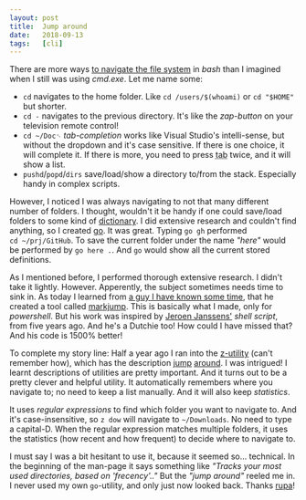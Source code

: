 ```yaml
---
layout: post
title:  Jump around
date:   2018-09-13
tags:   [cli]
---
```


<style>code {white-space:nowrap;}</style>

There are more ways [to navigate the file system][nav] in _bash_ than I imagined when I still was using _cmd.exe_. Let me name some:

* `cd` navigates to the home folder. Like `cd /users/$(whoami)` or `cd "$HOME"` but shorter.
* `cd -` navigates to the previous directory. It's like the _zap-button_ on your television remote control!
* <code>cd ~/Doc<span title="Horitonzal Tab">␉</span></code> _tab-completion_ works like Visual Studio's intelli-sense, but without the dropdown and it's case sensitive. If there is one choice, it will complete it. If there is more, you need to press <abbr title="␉ or Horizonal Tab">tab</abbr> twice, and it will show a list.
* `pushd`/`popd`/`dirs` save/load/show a directory to/from the stack. Especially handy in complex scripts.


However, I noticed I was always navigating to not that many different number of folders. I thought, wouldn't it be handy if one could save/load folders to some kind of [dictionary][]. I did extensive research and couldn't find anything, so I created [go][]. It was great. Typing `go gh` performed `cd ~/prj/GitHub`. To save the current folder under the name _"here"_ would be performed by `go here .`. And `go` would show all the current stored definitions.

As I mentioned before, I performed thorough extensive research. I didn't take it lightly. However. Apperently, the subject sometimes needs time to sink in. As today I learned from [a guy I have known some time][gtd], that he created a tool called [markjump][]. This is basically what I made, only for _powershell_. But his work was inspired by [Jeroen Janssens'][jjanssen] _shell script_, from five years ago. And he's a Dutchie too! How could I have missed that? And his code is 1500% better!

To complete my story line: Half a year ago I ran into the [z-utility][z] (can't remember how), which has the description [jump][jump-wiki] [around][jump-song]. I was intrigued! I learnt descriptions of utilities are pretty important. And it turns out to be a pretty clever and helpful utility. It automatically remembers where you navigate to; no need to keep a list manually. And it will also keep _statistics_. 

It uses _regular expressions_ to find which folder you want to navigate to. And it's case-insensitive, so `z dow` will navigate to `~/Downloads`. No need to type a capital-D. When the regular expression matches multiple folders, it uses the statistics (how recent and how frequent) to decide where to navigate to.

I must say I was a bit hesitant to use it, because it seemed so... technical. In the beginning of the man-page it says something like _"Tracks your most used directories, based on 'frecency'.."_ But the _"jump around"_ reeled me in. I never used my own `go`-utility, and only just now looked back. Thanks [rupa][]!



[nav]: https://scriptingosx.com/2017/08/navigating-the-file-system/
[dictionary]: https://en.wikipedia.org/wiki/Associative_array "In computer science, an associative array, map, symbol table, or dictionary is an abstract data type composed of a collection of (key, value) pairs, such that each possible key appears at most once in the collection"
[go]: https://github.com/doekman/go
[gtd]: http://www.secretgeek.net/pp2018
[markjump]: https://github.com/secretGeek/markjump
[jjanssen]: http://jeroenjanssens.com/2013/08/16/quickly-navigate-your-filesystem-from-the-command-line.html
[z]: https://github.com/rupa/z/
[jump-wiki]: https://en.wikipedia.org/wiki/Jump_Around
[jump-song]: https://www.youtube.com/watch?v=XhzpxjuwZy0
[rupa]: https://github.com/rupa

